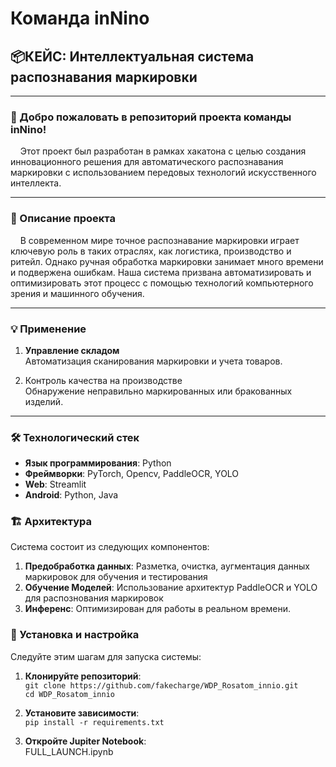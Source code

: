 # Команда inNino
## 📦КЕЙС: Интеллектуальная система распознавания маркировки

---
### 🎉 Добро пожаловать в репозиторий проекта команды inNino! ###
&nbsp;&nbsp;&nbsp;&nbsp;Этот проект был разработан в рамках хакатона с 
целью создания инновационного решения для автоматического распознавания маркировки
с использованием передовых технологий искусственного интеллекта.

---

### 🚀 Описание проекта ###

&nbsp;&nbsp;&nbsp;&nbsp;В современном мире точное распознавание маркировки играет 
ключевую роль в таких отраслях, как логистика, производство и ритейл. 
Однако ручная обработка маркировки занимает много времени и подвержена ошибкам. 
Наша система призвана автоматизировать и оптимизировать этот процесс с помощью технологий 
компьютерного зрения и машинного обучения.

---

### 💡 Применение

1. **Управление складом**<br>
Автоматизация сканирования маркировки и учета товаров.

2. Контроль качества на производстве<br>
Обнаружение неправильно маркированных или бракованных изделий.
---
### 🛠️ Технологический стек

- **Язык программирования**: Python
- **Фреймворки**: PyTorch, Opencv, PaddleOCR, YOLO
- **Web**: Streamlit
- **Android**: Python, Java

### 🏗️ Архитектура

Система состоит из следующих компонентов:

1. **Предобработка данных**: Разметка, очистка, аугментация данных маркировок для обучения и тестирования
2. **Обучение Моделей**: Использование архитектур PaddleOCR и YOLO для распознования маркировок
3. **Инференс**: Оптимизирован для работы в реальном времени.

### 🔧 Установка и настройка
Следуйте этим шагам для запуска системы:

1. **Клонируйте репозиторий**:<br>```git clone https://github.com/fakecharge/WDP_Rosatom_innio.git```<br>
```cd WDP_Rosatom_innio```
2. **Установите зависимости**:<br> ```pip install -r requirements.txt```

3. **Откройте Jupiter Notebook**:<br> FULL_LAUNCH.ipynb

